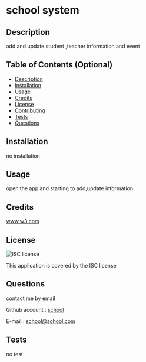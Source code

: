 # school system

## Description

add and update student ,teacher information and event


## Table of Contents (Optional)

- [Description](#description)
- [Installation](#installation)
- [Usage](#usage)
- [Credits](#credits)
- [License](#license)
- [Contributing](#contributing)
- [Tests](#tests)
- [Questions](#questions)

  

## Installation

no installation


## Usage

open the app and starting to add,update information


## Credits

www.w3.com


## License

![ ISC license](https://img.shields.io/badge/License-ISC-blue.svg)
 
 This application is covered by the ISC license


## Questions

contact me by email

Github account : [school](https://github.com/school)

E-mail : school@school.com


## Tests

no test 
  
